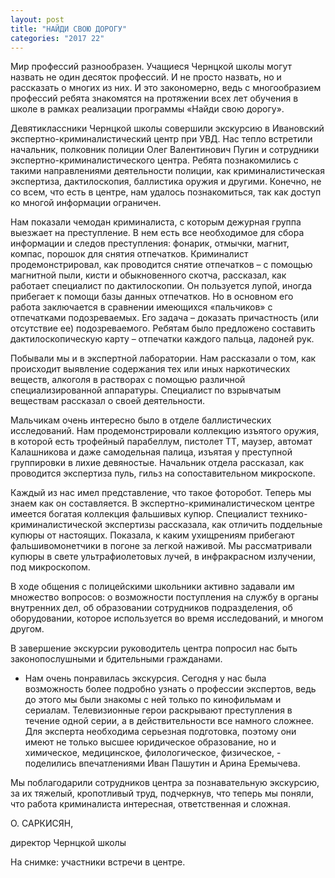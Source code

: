```yaml
---
layout: post
title: "НАЙДИ СВОЮ ДОРОГУ"
categories: "2017 22"
---
```


Мир профессий разнообразен. Учащиеся Чернцкой школы могут назвать не один десяток профессий. И не просто назвать, но и рассказать о многих из них. И это закономерно, ведь с многообразием профессий ребята знакомятся на протяжении всех лет обучения в школе в рамках реализации программы «Найди свою дорогу».

Девятиклассники Чернцкой школы совершили экскурсию в Ивановский экспертно-криминалистический центр при УВД. Нас тепло встретили начальник, полковник полиции Олег Валентинович Пугин и сотрудники экспертно-криминалистического центра. Ребята познакомились с такими направлениями деятельности полиции, как криминалистическая экспертиза, дактилоскопия, баллистика оружия и другими. Конечно, не со всем, что есть в центре, нам удалось познакомиться, так как доступ ко многой информации ограничен.

Нам показали чемодан криминалиста, с которым дежурная группа выезжает на преступление. В нем есть все необходимое для сбора информации и следов преступления: фонарик, отмычки, магнит, компас, порошок для снятия отпечатков. Криминалист продемонстрировал, как проводится снятие отпечатков – с помощью магнитной пыли, кисти и обыкновенного скотча, рассказал, как работает специалист по дактилоскопии. Он пользуется лупой, иногда прибегает к помощи базы данных отпечатков. Но в основном его работа заключается в сравнении имеющихся «пальчиков» с отпечатками подозреваемых. Его задача – доказать причастность (или отсутствие ее) подозреваемого. Ребятам было предложено составить дактилоскопическую карту – отпечатки каждого пальца, ладоней рук.

Побывали мы и в экспертной лаборатории. Нам рассказали о том, как происходит выявление содержания тех или иных наркотических веществ, алкоголя в растворах с помощью различной специализированной аппаратуры. Специалист по взрывчатым веществам рассказал о своей деятельности.

Мальчикам очень интересно было в отделе баллистических исследований. Нам продемонстрировали коллекцию изъятого оружия, в которой есть трофейный парабеллум, пистолет ТТ, маузер, автомат Калашникова и даже самодельная палица, изъятая у преступной группировки в лихие девяностые. Начальник отдела рассказал, как проводится экспертиза пуль, гильз на сопоставительном микроскопе.

Каждый из нас имел представление, что такое фоторобот. Теперь мы знаем как он составляется. В экспертно-криминалистическом центре имеется богатая коллекция фальшивых купюр. Специалист технико-криминалистической экспертизы рассказала, как отличить поддельные купюры от настоящих. Показала, к каким ухищрениям прибегают фальшивомонетчики в погоне за легкой наживой. Мы рассматривали купюры в свете ультрафиолетовых лучей, в инфракрасном излучении, под микроскопом.

В ходе общения с полицейскими школьники активно задавали им множество вопросов: о возможности поступления на службу в органы внутренних дел, об образовании сотрудников подразделения, об оборудовании, которое используется во время исследований, и многом другом.

В завершение экскурсии руководитель центра попросил нас быть законопослушными и бдительными гражданами.

- Нам очень понравилась экскурсия. Сегодня у нас была возможность более подробно узнать о профессии экспертов, ведь до этого мы были знакомы с ней только по кинофильмам и сериалам. Телевизионные герои раскрывают преступления в течение одной серии, а в действительности все намного сложнее. Для эксперта необходима серьезная подготовка, поэтому они имеют не только высшее юридическое образование, но и химическое, медицинское, филологическое, физическое, - поделились впечатлениями Иван Пашутин и Арина Еремычева.

Мы поблагодарили сотрудников центра за познавательную экскурсию, за их тяжелый, кропотливый труд, подчеркнув, что теперь мы поняли, что работа криминалиста интересная, ответственная и сложная.

О. САРКИСЯН,

директор Чернцкой школы

На снимке: участники встречи в центре.


